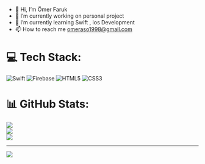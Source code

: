 - 👋 Hi, I’m Ömer Faruk
- 👀 I’m currently working on personal project  
- 🌱 I’m currently learning Swift , ios Development
- 📫 How to reach me omeraso1998@gmail.com

# 💻 Tech Stack:
![Swift](https://img.shields.io/badge/swift-F54A2A?style=for-the-badge&logo=swift&logoColor=white) ![Firebase](https://img.shields.io/badge/firebase-%23039BE5.svg?style=for-the-badge&logo=firebase) ![HTML5](https://img.shields.io/badge/html5-%23E34F26.svg?style=for-the-badge&logo=html5&logoColor=white) ![CSS3](https://img.shields.io/badge/css3-%231572B6.svg?style=for-the-badge&logo=css3&logoColor=white)
# 📊 GitHub Stats:
![](https://github-readme-stats.vercel.app/api?username=FarukAs&theme=dark&hide_border=false&include_all_commits=true&count_private=true)<br/>
![](https://github-readme-streak-stats.herokuapp.com/?user=FarukAs&theme=dark&hide_border=false)<br/>
![](https://github-readme-stats.vercel.app/api/top-langs/?username=FarukAs&theme=dark&hide_border=false&include_all_commits=true&count_private=true&layout=compact)

---
[![](https://visitcount.itsvg.in/api?id=FarukAs&icon=0&color=9)](https://visitcount.itsvg.in)

<!-- Proudly created with GPRM ( https://gprm.itsvg.in ) -->

